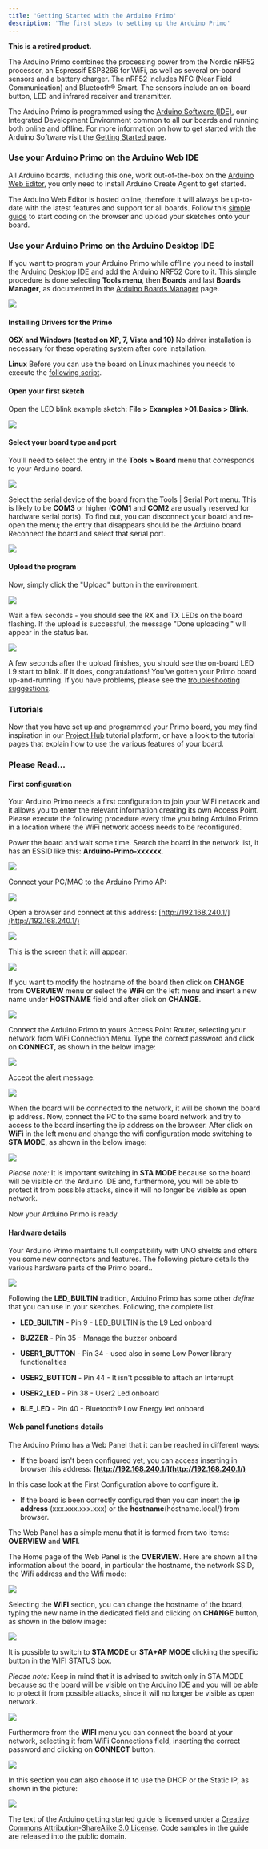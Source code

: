 ```yaml
---
title: 'Getting Started with the Arduino Primo'
description: 'The first steps to setting up the Arduino Primo'
---
```


**This is a retired product.**

The Arduino Primo combines the processing power from the Nordic nRF52 processor, an Espressif ESP8266 for WiFi, as well as several on-board sensors and a battery charger. The nRF52 includes NFC (Near Field Communication) and Bluetooth® Smart. The sensors include an on-board button, LED and infrared receiver and transmitter.

The Arduino Primo is programmed using the [Arduino Software (IDE)](/en/Main/Software), our Integrated Development Environment common to all our boards and running both [online](https://create.arduino.cc/editor) and offline. For more information on how to get started with the Arduino Software visit the [Getting Started page](/en/Guide/HomePage).

### Use your Arduino Primo on the Arduino Web IDE



All Arduino boards, including this one, work out-of-the-box on the [Arduino Web Editor](https://create.arduino.cc/editor), you only need to install Arduino Create Agent to get started.

The Arduino Web Editor is hosted online, therefore it will always be up-to-date with the latest features and support for all boards. Follow this [simple guide](https://create.arduino.cc/projecthub/Arduino_Genuino/getting-started-with-arduino-web-editor-4b3e4a) to start coding on the browser and upload your sketches onto your board.





### Use your Arduino Primo on the Arduino Desktop IDE

If you want to program your Arduino Primo while offline you need to install the [Arduino Desktop IDE](/en/Main/Software) and add the Arduino NRF52 Core to it. This simple procedure is done selecting **Tools menu**, then **Boards** and last **Boards Manager**, as documented in the [Arduino Boards Manager](/en/Guide/Cores) page.

![](./assets/BoardMgr_Arduino_Primo1.jpg)

#### Installing Drivers for the Primo

**OSX and Windows (tested on XP, 7, Vista and 10)**
No driver installation is necessary for these operating system after core installation.

**Linux**
Before you can use the board on Linux machines you needs to execute the [following script](/en/Sh/Txt).

#### Open your first sketch

Open the LED blink example sketch: **File > Examples >01.Basics > Blink**.

![](./assets/First_Sketch_Arduino_Primo4.jpg)

#### Select your board type and port

You'll need to select the entry in the **Tools > Board** menu that corresponds to your Arduino board.

![](./assets/First_Sketch_Arduino_Primo_1.jpg)

Select the serial device of the board from the Tools | Serial Port menu. This is likely to be **COM3** or higher (**COM1** and **COM2** are usually reserved for hardware serial ports). To find out, you can disconnect your board and re-open the menu; the entry that disappears should be the Arduino board. Reconnect the board and select that serial port.

![](./assets/First_Sketch_Arduino_Primo_2.jpg)

#### Upload the program

Now, simply click the "Upload" button in the environment.

![](../_images/UNO_Upload.png)

Wait a few seconds - you should see the RX and TX LEDs on the board flashing. If the upload is successful, the message "Done uploading." will appear in the status bar.

![](./assets/First_Sketch_Arduino_Primo_3.jpg)

A few seconds after the upload finishes, you should see the on-board LED L9 start to blink. If it does, congratulations! You've gotten your Primo board up-and-running. If you have problems, please see the [troubleshooting suggestions](/en/Guide/Troubleshooting).

### Tutorials

Now that you have set up and programmed your Primo board, you may find inspiration in our [Project Hub](https://create.arduino.cc/projecthub/) tutorial platform, or have a look to the tutorial pages that explain how to use the various features of your board.

### Please Read...

#### First configuration

Your Arduino Primo needs a first configuration to join your WiFi network and it allows you to enter the relevant information creating its own Access Point. Please execute the following procedure every time you bring Arduino Primo in a location where the WiFi network access needs to be reconfigured.

Power the board and wait some time.
Search the board in the network list, it has an ESSID like this: **Arduino-Primo-xxxxxx**.

![](./assets/Getting_started_Primo1.jpg)

Connect your PC/MAC to the Arduino Primo AP:

![](./assets/Getting_started_Primo2.jpg)

Open a browser and connect at this address: [http://192.168.240.1/](http://192.168.240.1/)

![](./assets/Getting_started_Primo5.jpg)

This is the screen that it will appear:

![](./assets/Getting_started_Primo3.jpg)

If you want to modify the hostname of the board then click on **CHANGE** from **OVERVIEW** menu or select the **WiFi** on the left menu and insert a new name under **HOSTNAME** field and after click on **CHANGE**.

![](./assets/Getting_started_Primo4.jpg)

Connect the Arduino Primo to yours Access Point Router, selecting your network from WiFi Connection Menu. Type the correct password and click on **CONNECT**, as shown in the below image:

![](./assets/Getting_started_Primo6.jpg)

Accept the alert message:

![](./assets/STAR_OTTO_warning.jpg)

When the board will be connected to the network, it will be shown the board ip address.
Now, connect the PC to the same board network and try to access to the board inserting the ip address on the browser.
After click on **WiFi** in the left menu and change the wifi configuration mode switching to **STA MODE**, as shown in the below image:

![](./assets/STA_mode.jpg)

_Please note:_
It is important switching in **STA MODE** because so the board will be visible on the Arduino IDE and, furthermore, you will be able to protect it from possible attacks, since it will no longer be visible as open network.

Now your Arduino Primo is ready.

#### Hardware details

Your Arduino Primo maintains full compatibility with UNO shields and offers you some new connectors and features. The following picture details the various hardware parts of the Primo board..

![](./assets/PrimoDetails.png)

Following the **LED_BUILTIN** tradition, Arduino Primo has some other _define_ that you can use in your sketches. Following, the complete list.

- **LED_BUILTIN** - Pin 9 - LED_BUILTIN is the L9 Led onboard

- **BUZZER** - Pin 35 - Manage the buzzer onboard

- **USER1_BUTTON** - Pin 34 - used also in some Low Power library functionalities

- **USER2_BUTTON** - Pin 44 - It isn't possible to attach an Interrupt

- **USER2_LED** - Pin 38 - User2 Led onboard

- **BLE_LED** - Pin 40 - Bluetooth® Low Energy led onboard

#### Web panel functions details

The Arduino Primo has a Web Panel that it can be reached in different ways:

- If the board isn't been configured yet, you can access inserting in browser this address: **[http://192.168.240.1/](http://192.168.240.1/)**

In this case look at the First Configuration above to configure it.

- If the board is been correctly configured then you can insert the **ip address** (xxx.xxx.xxx.xxx) or the **hostname**(hostname.local/) from browser.

The Web Panel has a simple menu that it is formed from two items: **OVERVIEW** and **WIFI**.

The Home page of the Web Panel is the **OVERVIEW**. Here are shown all the information about the board, in particular the hostname, the network SSID, the Wifi address and the Wifi mode:

![](./assets/Getting_started_Primo3.jpg)

Selecting the **WIFI** section, you can change the hostname of the board, typing the new name in the dedicated field and clicking on **CHANGE** button, as shown in the below image:

![](./assets/ArduinoPrimo_webpanel1.jpg)

It is possible to switch to **STA MODE** or **STA+AP MODE** clicking the specific button in the WIFI STATUS box.

_Please note:_
Keep in mind that it is advised to switch only in STA MODE because so the board will be visible on the Arduino IDE and you will be able to protect it from possible attacks, since it will no longer be visible as open network.

![](./assets/ArduinoPrimo_webpanel2.jpg)

Furthermore from the **WIFI** menu you can connect the board at your network, selecting it from WiFi Connections field, inserting the correct password and clicking on **CONNECT** button.

![](./assets/ArduinoPrimo_webpanel3.jpg)

In this section you can also choose if to use the DHCP or the Static IP, as shown in the picture:

![](./assets/ArduinoPrimo_webpanel4.jpg)

The text of the Arduino getting started guide is licensed under a
[Creative Commons Attribution-ShareAlike 3.0 License](http://creativecommons.org/licenses/by-sa/3.0/). Code samples in the guide are released into the public domain.
